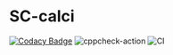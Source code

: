 # SC-calci

[![Codacy Badge](https://api.codacy.com/project/badge/Grade/bffbe764fabb4e9f8a3bd1ca56b0a6e1)](https://app.codacy.com/manual/99002604/SC-calci?utm_source=github.com&utm_medium=referral&utm_content=99002604/SC-calci&utm_campaign=Badge_Grade_Dashboard)
![cppcheck-action](https://github.com/99002604/SC-calci/workflows/cppcheck-action/badge.svg)
![CI](https://github.com/99002604/SC-calci/workflows/CI/badge.svg)
